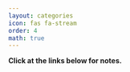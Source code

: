 ```yaml
---
layout: categories
icon: fas fa-stream
order: 4
math: true
---
```


**Click at the links below for notes.**